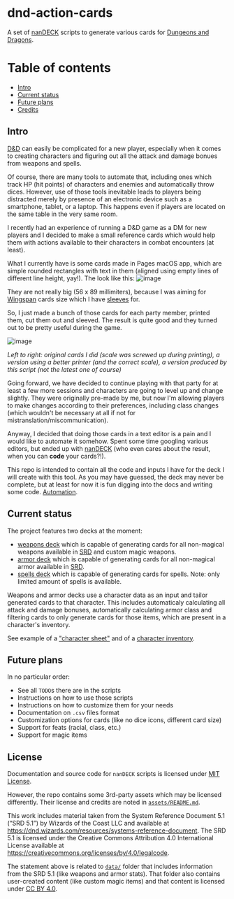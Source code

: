 # dnd-action-cards

A set of [nanDECK](https://www.nandeck.com/) scripts to generate various cards
for [Dungeons and Dragons](https://www.dndbeyond.com).

# Table of contents

* [Intro](#intro)
* [Current status](#current-status)
* [Future plans](#future-plans)
* [Credits](#credits)

## Intro

[D&D](https://www.dndbeyond.com) can easily be complicated for
a new player, especially when it comes to creating characters and figuring out
all the attack and damage bonues from weapons and spells.

Of course, there are many tools to automate that, including ones which track HP
(hit points) of characters and enemies and automatically throw dices. However,
use of those tools inevitable leads to players being distracted merely by
presence of an electronic device such as a smartphone, tablet, or a laptop. This
happens even if players are located on the same table in the very same room.

I recently had an experience of running a D&D game as a DM for new players and
I decided to make a small reference cards which would help them with actions
available to their characters in combat encounters (at least).

What I currently have is some cards made in Pages macOS app, which are simple
rounded rectangles with text in them (aligned using empty lines of different
line height, yay!). The look like this: ![image](https://github.com/AlexeySachkov/dnd-action-cards/assets/6417047/e99078ff-8c46-4598-b7cc-6560b160a1f4)

They are not really big (56 x 89 millimiters), because I was aiming for
[Wingspan](https://boardgamegeek.com/boardgame/266192/wingspan) cards size which
I have [sleeves](https://www.rykergames.com/products/wingspan-card-sleeve-kit)
for.

So, I just made a bunch of those cards for each party member, printed them, cut
them out and sleeved. The result is quite good and they turned out to be pretty
useful during the game.

![image](https://github.com/AlexeySachkov/dnd-action-cards/assets/6417047/35908835-7f1f-40c5-99e7-d9c9db3a6254)

_Left to right: original cards I did (scale was screwed up during printing),
a version using a better printer (and the correct scale),
a version produced by this script (not the latest one of course)_

Going forward, we have decided to continue playing with that party for at least
a few more sessions and characters are going to level up and change slightly.
They were originally pre-made by me, but now I'm allowing players to make
changes according to their preferences, including class changes (which wouldn't
be necessary at all if not for mistranslation/miscommunication).

Anyway, I decided that doing those cards in a text editor is a pain and I would
like to automate it somehow. Spent some time googling various editors, but ended
up with [nanDECK](https://www.nandeck.com/) (who even cares about the result,
when you can **code** your cards?!).

This repo is intended to contain all the code and inputs I have for the deck I
will create with this tool. As you may have guessed, the deck may never be
complete, but at least for now it is fun digging into the docs and writing
some code. [Automation](https://xkcd.com/1319/).

## Current status

The project features two decks at the moment:
- [weapons deck](decks/weapons-deck.txt) which is capable of generating cards
  for all non-magical weapons available in [SRD][srd] and custom magic weapons.
- [armor deck](decks/armor-deck.txt) which is capable of generating cards for
  all non-magical armor available in [SRD][srd].
- [spells deck](decks/spells-deck.txt) which is capable of generating cards for
  spells. Note: only limited amount of spells is available.

Weapons and armor decks use a character data as an input and tailor generated
cards to that character. This includes automaticaly calculating all attack and
damage bonuses, automatically calculating armor class and filtering cards to
only generate cards for those items, which are present in a character's
inventory.

See example of a ["character sheet"](data/Orianna.csv) and of a
[character inventory](data/Orianna-inventory.csv).

[srd]: https://dnd.wizards.com/resources/systems-reference-document

## Future plans

In no particular order:

* See all `TODO`s there are in the scripts
* Instructions on how to use those scripts
* Instructions on how to customize them for your needs
* Documentation on `.csv` files format
* Customization options for cards (like no dice icons, different card size)
* Support for feats (racial, class, etc.)
* Support for magic items

## License

Documentation and source code for `nanDECK` scripts is licensed under
[MIT License](LICENSE).

However, the repo contains some 3rd-party assets which may be licensed
differently. Their license and credits are noted in
[`assets/README.md`](assets/README.md).

This work includes material taken from the System Reference Document 5.1
(“SRD 5.1”) by Wizards of the Coast LLC and available at
https://dnd.wizards.com/resources/systems-reference-document. The SRD 5.1 is
licensed under the Creative Commons Attribution 4.0 International License
available at https://creativecommons.org/licenses/by/4.0/legalcode.

The statement above is related to [`data/`](data/) folder that includes
information from the SRD 5.1 (like weapons and armor stats). That folder also
contains user-created content (like custom magic items) and that content is
licensed under
[CC BY 4.0](https://creativecommons.org/licenses/by/4.0/legalcode).

